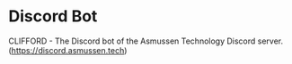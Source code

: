 # Discord Bot
CLIFFORD - The Discord bot of the Asmussen Technology Discord server.  
(https://discord.asmussen.tech)
